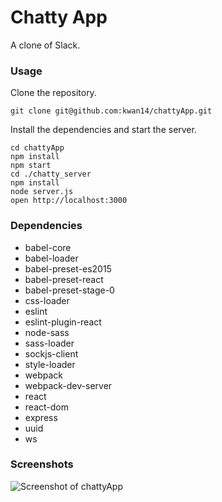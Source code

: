 Chatty App
=====================

A clone of Slack.

### Usage

Clone the repository.

```
git clone git@github.com:kwan14/chattyApp.git

```

Install the dependencies and start the server.

```
cd chattyApp
npm install
npm start
cd ./chatty_server
npm install
node server.js
open http://localhost:3000

```



### Dependencies

* babel-core
* babel-loader
* babel-preset-es2015
* babel-preset-react
* babel-preset-stage-0
* css-loader
* eslint
* eslint-plugin-react
* node-sass
* sass-loader
* sockjs-client
* style-loader
* webpack
* webpack-dev-server
* react
* react-dom
* express
* uuid
* ws

### Screenshots

![Screenshot of chattyApp]( chattyApp/docs/chattyApp.png )